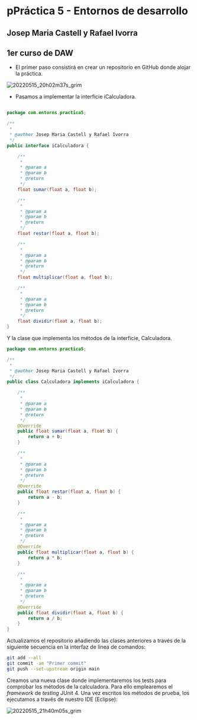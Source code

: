 # pPráctica 5 - Entornos de desarrollo

## Josep Maria Castell y Rafael Ivorra

## 1er curso de DAW

- El primer paso consistirá en crear un repositorio en GitHub donde alojar la práctica.


![20220515_20h02m37s_grim](https://user-images.githubusercontent.com/91564852/168487273-63b0f02e-4e9f-4e90-930a-126ce54f334b.png)

- Pasamos a implementar la interficie iCalculadora.

```java

package com.entorns.practica5;

/**
 *
 * @author Josep Maria Castell y Rafael Ivorra
 */
public interface iCalculadora {

    /**
     *
     * @param a
     * @param b
     * @return
     */
    float sumar(float a, float b);

    /**
     *
     * @param a
     * @param b
     * @return
     */
    float restar(float a, float b);

    /**
     *
     * @param a
     * @param b
     * @return
     */
    float multiplicar(float a, float b);

    /**
     *
     * @param a
     * @param b
     * @return
     */
    float dividir(float a, float b);
}
```

Y la clase que implementa los métodos de la interficie, Calculadora.

```java
package com.entorns.practica5;

/**
 *
 * @author Josep Maria Castell y Rafael Ivorra
 */
public class Calculadora implements iCalculadora {

    /**
     *
     * @param a
     * @param b
     * @return
     */
    @Override
    public float sumar(float a, float b) {
        return a + b;
    }

    /**
     *
     * @param a
     * @param b
     * @return
     */
    @Override
    public float restar(float a, float b) {
        return a - b;
    }

    /**
     *
     * @param a
     * @param b
     * @return
     */
    @Override
    public float multiplicar(float a, float b) {
        return a * b;
    }

    /**
     *
     * @param a
     * @param b
     * @return
     */
    @Override
    public float dividir(float a, float b) {
        return a / b;
    }
}
```

Actualizamos el repositorio añadiendo las clases anteriores a través de la siguiente secuencia en la interfaz de línea de comandos:

```bash
git add --all
git commit -am "Primer commit"
git push --set-upstream origin main
```

Creamos una nueva clase donde implementaremos los tests para comprobar los métodos de la calculadora. Para ello emplearemos el *framework* de *testing* JUnit 4. Una vez escritos los métodos de prueba, los ejecutamos a través de nuestro IDE (Eclipse):

![20220515_21h40m05s_grim](https://user-images.githubusercontent.com/91564852/168491058-3e94d48e-9f89-45a2-95cb-e2525505402c.png)

